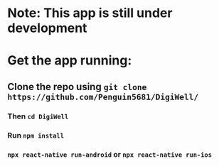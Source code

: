 # Note: This app is still under development

# Get the app running:

## Clone the repo using ``` git clone https://github.com/Penguin5681/DigiWell/ ```
### Then ``` cd DigiWell ```
### Run ``` npm install ```
### ``` npx react-native run-android ``` or ``` npx react-native run-ios ``` 
